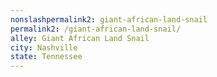 ```yaml
---
﻿nonslashpermalink2: giant-african-land-snail
permalink2: /giant-african-land-snail/
alley: Giant African Land Snail
city: Nashville
state: Tennessee
---
```

